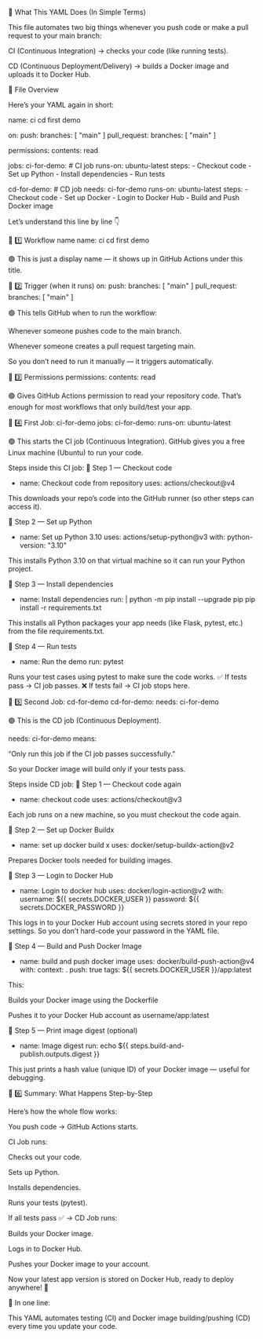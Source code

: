 🚀 What This YAML Does (In Simple Terms)

This file automates two big things whenever you push code or make a pull request to your main branch:

CI (Continuous Integration) → checks your code (like running tests).

CD (Continuous Deployment/Delivery) → builds a Docker image and uploads it to Docker Hub.

🧩 File Overview

Here’s your YAML again in short:

name: ci cd first demo

on:
  push:
    branches: [ "main" ]
  pull_request:
    branches: [ "main" ]

permissions:
  contents: read

jobs:
  ci-for-demo:        # CI job
    runs-on: ubuntu-latest
    steps:
      - Checkout code
      - Set up Python
      - Install dependencies
      - Run tests

  cd-for-demo:        # CD job
    needs: ci-for-demo
    runs-on: ubuntu-latest
    steps:
      - Checkout code
      - Set up Docker
      - Login to Docker Hub
      - Build and Push Docker image


Let’s understand this line by line 👇

🧠 1️⃣ Workflow name
name: ci cd first demo


🟢 This is just a display name — it shows up in GitHub Actions under this title.

🧠 2️⃣ Trigger (when it runs)
on:
  push:
    branches: [ "main" ]
  pull_request:
    branches: [ "main" ]


🟢 This tells GitHub when to run the workflow:

Whenever someone pushes code to the main branch.

Whenever someone creates a pull request targeting main.

So you don’t need to run it manually — it triggers automatically.

🧠 3️⃣ Permissions
permissions:
  contents: read


🟢 Gives GitHub Actions permission to read your repository code.
That’s enough for most workflows that only build/test your app.

🧠 4️⃣ First Job: ci-for-demo
jobs:
  ci-for-demo:
    runs-on: ubuntu-latest


🟢 This starts the CI job (Continuous Integration).
GitHub gives you a free Linux machine (Ubuntu) to run your code.

Steps inside this CI job:
🧩 Step 1 — Checkout code
- name: Checkout code from repository
  uses: actions/checkout@v4


This downloads your repo’s code into the GitHub runner (so other steps can access it).

🧩 Step 2 — Set up Python
- name: Set up Python 3.10
  uses: actions/setup-python@v3
  with:
    python-version: "3.10"


This installs Python 3.10 on that virtual machine so it can run your Python project.

🧩 Step 3 — Install dependencies
- name: Install dependencies
  run: |
    python -m pip install --upgrade pip
    pip install -r requirements.txt


This installs all Python packages your app needs (like Flask, pytest, etc.)
from the file requirements.txt.

🧩 Step 4 — Run tests
- name: Run the demo
  run: pytest


Runs your test cases using pytest to make sure the code works.
✅ If tests pass → CI job passes.
❌ If tests fail → CI job stops here.

🧠 5️⃣ Second Job: cd-for-demo
cd-for-demo:
  needs: ci-for-demo


🟢 This is the CD job (Continuous Deployment).

needs: ci-for-demo means:

“Only run this job if the CI job passes successfully.”

So your Docker image will build only if your tests pass.

Steps inside CD job:
🧩 Step 1 — Checkout code again
- name: checkout code
  uses: actions/checkout@v3


Each job runs on a new machine, so you must checkout the code again.

🧩 Step 2 — Set up Docker Buildx
- name: set up docker build x
  uses: docker/setup-buildx-action@v2


Prepares Docker tools needed for building images.

🧩 Step 3 — Login to Docker Hub
- name: Login to docker hub
  uses: docker/login-action@v2
  with:
    username: ${{ secrets.DOCKER_USER }}
    password: ${{ secrets.DOCKER_PASSWORD }}


This logs in to your Docker Hub account using secrets stored in your repo settings.
So you don’t hard-code your password in the YAML file.

🧩 Step 4 — Build and Push Docker Image
- name: build and push docker image
  uses: docker/build-push-action@v4
  with:
    context: .
    push: true
    tags: ${{ secrets.DOCKER_USER }}/app:latest


This:

Builds your Docker image using the Dockerfile

Pushes it to your Docker Hub account as username/app:latest

🧩 Step 5 — Print image digest (optional)
- name: Image digest
  run: echo ${{ steps.build-and-publish.outputs.digest }}


This just prints a hash value (unique ID) of your Docker image — useful for debugging.

🧠 6️⃣ Summary: What Happens Step-by-Step

Here’s how the whole flow works:

You push code → GitHub Actions starts.

CI Job runs:

Checks out your code.

Sets up Python.

Installs dependencies.

Runs your tests (pytest).

If all tests pass ✅ → CD Job runs:

Builds your Docker image.

Logs in to Docker Hub.

Pushes your Docker image to your account.

Now your latest app version is stored on Docker Hub, ready to deploy anywhere! 🚀

🧩 In one line:

This YAML automates testing (CI) and Docker image building/pushing (CD) every time you update your code.